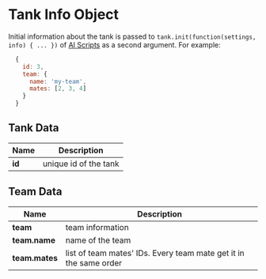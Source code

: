 # Tank Info Object

Initial information about the tank is passed to `tank.init(function(settings, info) { ... })` of [AI Scripts](./ai_script.md) as a second argument.  For example:

```javascript
  {
    id: 3,
    team: {
      name: 'my-team',
      mates: [2, 3, 4]
    }
  }
```

## Tank Data

Name             |  Description
-----------------|----------------------------------------
**id**           | unique id of the tank

## Team Data

Name               |  Description
-------------------|----------------------------------------
**team**           | team information
**team.name**      | name of the team
**team.mates**     | list of team mates' IDs. Every team mate get it in the same order
